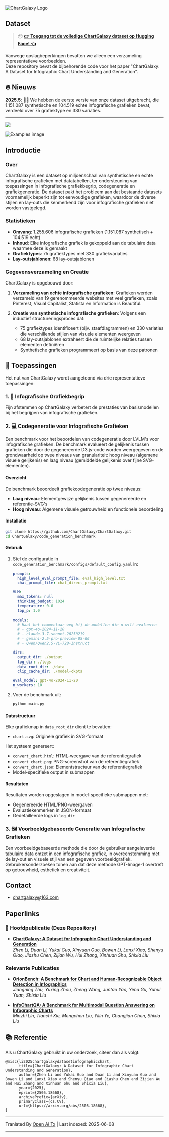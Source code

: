 ![ChartGalaxy Logo](https://raw.githubusercontent.com/ChartGalaxy/ChartGalaxy/main/title.png)

## Dataset
> 📦 **[👉 Toegang tot de volledige ChartGalaxy dataset op Hugging Face! 👈](https://huggingface.co/datasets/ChartGalaxy/ChartGalaxy)**

Vanwege opslagbeperkingen bevatten we alleen een verzameling representatieve voorbeelden.  
Deze repository bevat de bijbehorende code voor het paper "ChartGalaxy: A Dataset for Infographic Chart Understanding and Generation".

## 🔥 Nieuws
**2025.5**:  🎉🎉 We hebben de eerste versie van onze dataset uitgebracht, die 1.151.087 synthetische en 104.519 echte infografische grafieken bevat, verdeeld over 75 grafiektype en 330 variaties.

-------------------

<img src="https://raw.githubusercontent.com/ChartGalaxy/ChartGalaxy/main/teaser.png" style="border:none;box-shadow:none;">

![Examples image](https://raw.githubusercontent.com/ChartGalaxy/ChartGalaxy/main/examples.png)

<!-- ## 🔔 Nieuws -->

## Introductie

### Over

ChartGalaxy is een dataset op miljoenschaal van synthetische en echte infografische grafieken met datatabellen, ter ondersteuning van toepassingen in infografische grafiekbegrip, codegeneratie en grafiekgeneratie. De dataset pakt het probleem aan dat bestaande datasets voornamelijk beperkt zijn tot eenvoudige grafieken, waardoor de diverse stijlen en lay-outs die kenmerkend zijn voor infografische grafieken niet worden vastgelegd.

### Statistieken

- **Omvang**: 1.255.606 infografische grafieken (1.151.087 synthetisch + 104.519 echt)
- **Inhoud**: Elke infografische grafiek is gekoppeld aan de tabulaire data waarmee deze is gemaakt
- **Grafiektypes**: 75 grafiektypes met 330 grafiekvariaties
- **Lay-outsjablonen**: 68 lay-outsjablonen

### Gegevensverzameling en Creatie

ChartGalaxy is opgebouwd door:

1. **Verzameling van echte infografische grafieken**: Grafieken werden verzameld van 19 gerenommeerde websites met veel grafieken, zoals Pinterest, Visual Capitalist, Statista en Information is Beautiful.

2. **Creatie van synthetische infografische grafieken**: Volgens een inductief structureringsproces dat:
   - 75 grafiektypes identificeert (bijv. staafdiagrammen) en 330 variaties die verschillende stijlen van visuele elementen weergeven
   - 68 lay-outsjablonen extraheert die de ruimtelijke relaties tussen elementen definiëren
   - Synthetische grafieken programmeert op basis van deze patronen

## 🎯 Toepassingen

Het nut van ChartGalaxy wordt aangetoond via drie representatieve toepassingen:

### 1. 🧠 Infografische Grafiekbegrip

Fijn afstemmen op ChartGalaxy verbetert de prestaties van basismodellen bij het begrijpen van infografische grafieken.

### 2. 💻 Codegeneratie voor Infografische Grafieken

Een benchmark voor het beoordelen van codegeneratie door LVLM's voor infografische grafieken. De benchmark evalueert de gelijkenis tussen grafieken die door de gegenereerde D3.js-code worden weergegeven en de grondwaarheid op twee niveaus van granulariteit: hoog niveau (algemene visuele gelijkenis) en laag niveau (gemiddelde gelijkenis over fijne SVG-elementen).

#### Overzicht

De benchmark beoordeelt grafiekcodegeneratie op twee niveaus:
- **Laag niveau**: Elementgewijze gelijkenis tussen gegenereerde en referentie-SVG's
- **Hoog niveau**: Algemene visuele getrouwheid en functionele beoordeling

#### Installatie

```bash
git clone https://github.com/ChartGalaxy/ChartGalaxy.git
cd ChartGalaxy/code_generation_benchmark
```

#### Gebruik

1. Stel de configuratie in `code_generation_benchmark/configs/default_config.yaml` in:
   ```yaml
   prompts:
     high_level_eval_prompt_file: eval_high_level.txt
     chat_prompt_file: chat_direct_prompt.txt

   VLM:
     max_tokens: null
     thinking_budget: 1024
     temperature: 0.0
     top_p: 1.0

   models:
     # Haal het commentaar weg bij de modellen die u wilt evalueren
     # - gpt-4o-2024-11-20
     # - claude-3-7-sonnet-20250219
     # - gemini-2.5-pro-preview-05-06
     # - Qwen/Qwen2.5-VL-72B-Instruct

   dirs:
     output_dir: ./output
     log_dir: ./logs
     data_root_dir: ./data
     clip_cache_dir: ./model-ckpts

   eval_model: gpt-4o-2024-11-20
   n_workers: 10
   ```

2. Voer de benchmark uit:
   ```bash
   python main.py
   ```

#### Datastructuur

Elke grafiekmap in `data_root_dir` dient te bevatten:
- `chart.svg`: Originele grafiek in SVG-formaat

Het systeem genereert:
- `convert_chart.html`: HTML-weergave van de referentiegrafiek
- `convert_chart.png`: PNG-screenshot van de referentiegrafiek
- `convert_chart.json`: Elementstructuur van de referentiegrafiek
- Model-specifieke output in submappen

#### Resultaten

Resultaten worden opgeslagen in model-specifieke submappen met:
- Gegenereerde HTML/PNG-weergaven
- Evaluatiekenmerken in JSON-formaat
- Gedetailleerde logs in `log_dir`
  

### 3. 🖼️ Voorbeeldgebaseerde Generatie van Infografische Grafieken

Een voorbeeldgebaseerde methode die door de gebruiker aangeleverde tabulaire data omzet in een infografische grafiek, in overeenstemming met de lay-out en visuele stijl van een gegeven voorbeeldgrafiek. Gebruikersonderzoeken tonen aan dat deze methode GPT-Image-1 overtreft op getrouwheid, esthetiek en creativiteit.

## Contact
- chartgalaxy@163.com

## Paperlinks

### 📌 Hoofdpublicatie (Deze Repository)

- **[ChartGalaxy: A Dataset for Infographic Chart Understanding and Generation](https://arxiv.org/abs/2505.18668)**  
  _Zhen Li, Duan Li, Yukai Guo, Xinyuan Guo, Bowen Li, Lanxi Xiao, Shenyu Qiao, Jiashu Chen, Zijian Wu, Hui Zhang, Xinhuan Shu, Shixia Liu_  

### Relevante Publicaties

- **[OrionBench: A Benchmark for Chart and Human-Recognizable Object Detection in Infographics](https://arxiv.org/abs/2505.17473)**  
  _Jiangning Zhu, Yuxing Zhou, Zheng Wang, Juntao Yao, Yima Gu, Yuhui Yuan, Shixia Liu_  

- **[InfoChartQA: A Benchmark for Multimodal Question Answering on Infographic Charts](https://arxiv.org/abs/2505.19028)**  
  _Minzhi Lin, Tianchi Xie, Mengchen Liu, Yilin Ye, Changjian Chen, Shixia Liu_  

## 📚 Referentie
Als u ChartGalaxy gebruikt in uw onderzoek, citeer dan als volgt:
```
@misc{li2025chartgalaxydatasetinfographicchart,
      title={ChartGalaxy: A Dataset for Infographic Chart Understanding and Generation}, 
      author={Zhen Li and Yukai Guo and Duan Li and Xinyuan Guo and Bowen Li and Lanxi Xiao and Shenyu Qiao and Jiashu Chen and Zijian Wu and Hui Zhang and Xinhuan Shu and Shixia Liu},
      year={2025},
      eprint={2505.18668},
      archivePrefix={arXiv},
      primaryClass={cs.CV},
      url={https://arxiv.org/abs/2505.18668}, 
}
```

---

Tranlated By [Open Ai Tx](https://github.com/OpenAiTx/OpenAiTx) | Last indexed: 2025-06-08

---